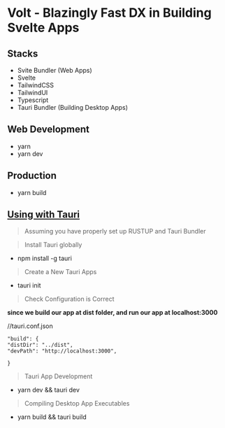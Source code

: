 # Volt - Blazingly Fast DX in Building Svelte Apps

## Stacks
- Svite Bundler (Web Apps)
- Svelte
- TailwindCSS
- TailwindUI
- Typescript
- Tauri Bundler (Building Desktop Apps)

## Web Development
- yarn
- yarn dev

## Production
- yarn build


## [Using with Tauri](https://tauri.studio/en/docs/usage/development/integration)

> Assuming you have properly set up RUSTUP and Tauri Bundler

> Install Tauri globally
- npm install -g tauri

> Create a New Tauri Apps
- tauri init

> Check Configuration is Correct 

**since we build our app at dist folder, and run our app at localhost:3000**

//tauri.conf.json
```
"build": {
"distDir": "../dist",
"devPath": "http://localhost:3000",

}
```

> Tauri App Development 
- yarn dev && tauri dev 

> Compiling Desktop App Executables
- yarn build && tauri build
